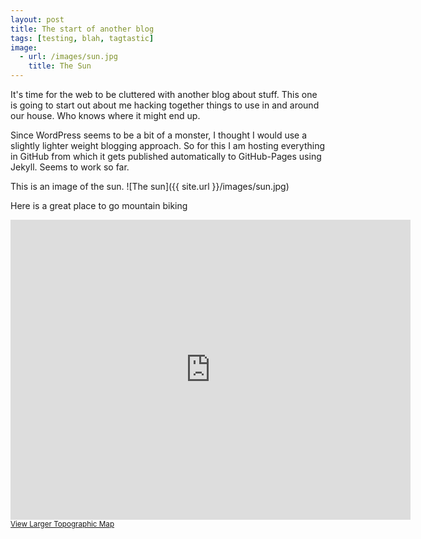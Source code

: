```yaml
---
layout: post
title: The start of another blog
tags: [testing, blah, tagtastic]
image: 
  - url: /images/sun.jpg
    title: The Sun
---
```


It's time for the web to be cluttered with another blog about stuff.  This one is going to start out about me hacking together things to use in and around our house.  Who knows where it might end up.

Since WordPress seems to be a bit of a monster, I thought I would use a slightly lighter weight blogging approach.  So for this I am hosting everything in GitHub from which it gets published automatically to GitHub-Pages using Jekyll.  Seems to work so far.

This is an image of the sun.
![The sun]({{ site.url }}/images/sun.jpg)

Here is a great place to go mountain biking
<iframe width="640" height="480" frameborder="0" scrolling="no" marginheight="0" marginwidth="0" src="http://www.topomap.co.nz/NZTopoMapEmbedded?v=2&ll=-43.163182,171.702318&z=13"></iframe><br /><small><a href="http://www.topomap.co.nz/NZTopoMap?v=2&ll=-43.163182,171.702318&z=13" style="text-align:left">View Larger Topographic Map</a></small>


